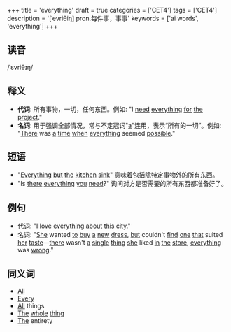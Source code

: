 +++
title = 'everything'
draft = true
categories = ['CET4']
tags = ['CET4']
description = '[ˈevriθiŋ] pron.每件事，事事'
keywords = ['ai words', 'everything']
+++

## 读音
/ˈɛvriθɪŋ/

## 释义
- **代词**: 所有事物，一切，任何东西。例如: "I [need](/post/need/) [everything](/post/everything/) [for](/post/for/) [the](/post/the/) [project](/post/project/)." 
- **名词**: 用于强调全部情况，常与不定冠词"[a](/post/a/)"连用，表示“所有的一切”。例如: "[There](/post/there/) was [a](/post/a/) [time](/post/time/) [when](/post/when/) [everything](/post/everything/) seemed [possible](/post/possible/)."

## 短语
- "[Everything](/post/everything/) [but](/post/but/) [the](/post/the/) [kitchen](/post/kitchen/) [sink](/post/sink/)" 意味着包括除特定事物外的所有东西。
- "Is [there](/post/there/) [everything](/post/everything/) [you](/post/you/) [need](/post/need/)?" 询问对方是否需要的所有东西都准备好了。

## 例句
- 代词: "I [love](/post/love/) [everything](/post/everything/) [about](/post/about/) [this](/post/this/) [city](/post/city/)."
- 名词: "[She](/post/she/) wanted [to](/post/to/) [buy](/post/buy/) [a](/post/a/) [new](/post/new/) [dress](/post/dress/), [but](/post/but/) couldn't [find](/post/find/) [one](/post/one/) [that](/post/that/) suited [her](/post/her/) [taste](/post/taste/)—[there](/post/there/) wasn't [a](/post/a/) [single](/post/single/) [thing](/post/thing/) [she](/post/she/) liked [in](/post/in/) [the](/post/the/) [store](/post/store/), [everything](/post/everything/) was [wrong](/post/wrong/)."

## 同义词
- [All](/post/all/)
- [Every](/post/every/)
- [All](/post/all/) things
- [The](/post/the/) [whole](/post/whole/) [thing](/post/thing/)
- [The](/post/the/) entirety
